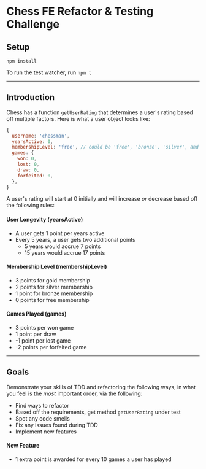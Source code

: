 # Chess FE Refactor & Testing Challenge

## Setup 

`npm install`

To run the test watcher, run `npm t` 

--- 

## Introduction

Chess has a function `getUserRating` that determines a user's rating based off multiple factors. Here is what a user object looks like:

```js
{
  username: 'chessman',
  yearsActive: 0,
  membershipLevel: 'free', // could be 'free', 'bronze', 'silver', and 'gold'
  games: {
    won: 0,
    lost: 0,
    draw: 0,
    forfeited: 0,
  },
}
```

A user's rating will start at 0 initially and will increase _or_ decrease based off the following rules:

#### User Longevity (yearsActive)
- A user gets 1 point per years active
- Every 5 years, a user gets two additional points
  - 5 years would accrue 7 points
  - 15 years would accrue 17 points

#### Membership Level (membershipLevel)
- 3 points for gold membership
- 2 points for silver membership
- 1 point for bronze membership
- 0 points for free membership

#### Games Played (games)
- 3 points per won game
- 1 point per draw
- -1 point per lost game
- -2 points per forfeited game

--- 

## Goals 

Demonstrate your skills of TDD and refactoring the following ways, in what you feel is the _most_ important order, via the following:

- Find ways to refactor
- Based off the requirements, get method `getUserRating` under test
- Spot any code smells
- Fix any issues found during TDD
- Implement new features

#### New Feature
- 1 extra point is awarded for every 10 games a user has played